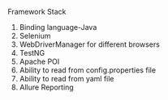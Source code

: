 Framework Stack
1. Binding language-Java
2. Selenium
3. WebDriverManager for different browsers
4. TestNG
5. Apache POI
6. Ability to read from config.properties file
7. Ability to read from yaml file
8. Allure Reporting
